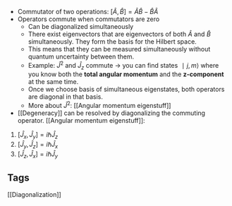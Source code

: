 - Commutator of two operations: $[\hat{A}, \hat{B}] = \hat{A}\hat{B} - \hat{B}\hat{A}$
- Operators commute when commutators are zero
	- Can be diagonalized simultaneously
	- There exist eigenvectors that are eigenvectors of both $\hat{A}$ and $\hat{B}$ simultaneously. They form the basis for the Hilbert space.
	- This means that they can be measured simultaneously without quantum uncertainty between them.
	- Example: $\hat{J}^2$ and $\hat{J}_z$ commute → you can find states $∣j,m⟩$ where you know both the **total angular momentum** and the **z-component** at the same time.
	- Once we choose basis of simultaneous eigenstates, both operators are diagonal in that basis.
	- More about $\hat{J}^2$: [[Angular momentum eigenstuff]]
- [[Degeneracy]] can be resolved by diagonalizing the commuting operator.
[[Angular momentum eigenstuff]]:
1. $[\hat{J}_x, \hat{J}_y]=i\hbar\hat{J}_z$
2. $[\hat{J}_y, \hat{J}_z]=i\hbar\hat{J}_x$
3. $[\hat{J}_z, \hat{J}_x]=i\hbar\hat{J}_y$
## Tags
[[Diagonalization]]
